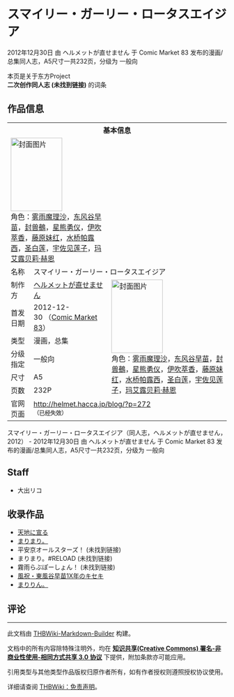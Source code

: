 # スマイリー・ガーリー・ロータスエイジア

<!-- source html: G:\repos\THBWiki-Markdown-Builder\THBWikiMarkdown\Temp\main\5\5c\ns0%3A%E3%82%B9%E3%83%9E%E3%82%A4%E3%83%AA%E3%83%BC%E3%83%BB%E3%82%AC%E3%83%BC%E3%83%AA%E3%83%BC%E3%83%BB%E3%83%AD%E3%83%BC%E3%82%BF%E3%82%B9%E3%82%A8%E3%82%A4%E3%82%B8%E3%82%A2.html -->

2012年12月30日 由 ヘルメットが直せません 于 Comic Market 83 发布的漫画/总集同人志，A5尺寸一共232页，分级为 一般向

本页是关于东方Project  
 **二次创作同人志 (未找到链接)** 的词条

## 作品信息

<table><tbody><tr><th colspan="3">基本信息</th></tr><tr><td class="cover-artwork-mobile" colspan="2"><a href="./文件-スマイリー・ガーリー・ロータスエイジア封面.jpg.md" class="image" title="封面图片"><img alt="封面图片" src="https://upload.thwiki.cc/thumb/3/30/%E3%82%B9%E3%83%9E%E3%82%A4%E3%83%AA%E3%83%BC%E3%83%BB%E3%82%AC%E3%83%BC%E3%83%AA%E3%83%BC%E3%83%BB%E3%83%AD%E3%83%BC%E3%82%BF%E3%82%B9%E3%82%A8%E3%82%A4%E3%82%B8%E3%82%A2%E5%B0%81%E9%9D%A2.jpg/118px-%E3%82%B9%E3%83%9E%E3%82%A4%E3%83%AA%E3%83%BC%E3%83%BB%E3%82%AC%E3%83%BC%E3%83%AA%E3%83%BC%E3%83%BB%E3%83%AD%E3%83%BC%E3%82%BF%E3%82%B9%E3%82%A8%E3%82%A4%E3%82%B8%E3%82%A2%E5%B0%81%E9%9D%A2.jpg" decoding="async" loading="lazy" width="118" height="168" srcset="https://upload.thwiki.cc/thumb/3/30/%E3%82%B9%E3%83%9E%E3%82%A4%E3%83%AA%E3%83%BC%E3%83%BB%E3%82%AC%E3%83%BC%E3%83%AA%E3%83%BC%E3%83%BB%E3%83%AD%E3%83%BC%E3%82%BF%E3%82%B9%E3%82%A8%E3%82%A4%E3%82%B8%E3%82%A2%E5%B0%81%E9%9D%A2.jpg/177px-%E3%82%B9%E3%83%9E%E3%82%A4%E3%83%AA%E3%83%BC%E3%83%BB%E3%82%AC%E3%83%BC%E3%83%AA%E3%83%BC%E3%83%BB%E3%83%AD%E3%83%BC%E3%82%BF%E3%82%B9%E3%82%A8%E3%82%A4%E3%82%B8%E3%82%A2%E5%B0%81%E9%9D%A2.jpg 1.5x, https://upload.thwiki.cc/thumb/3/30/%E3%82%B9%E3%83%9E%E3%82%A4%E3%83%AA%E3%83%BC%E3%83%BB%E3%82%AC%E3%83%BC%E3%83%AA%E3%83%BC%E3%83%BB%E3%83%AD%E3%83%BC%E3%82%BF%E3%82%B9%E3%82%A8%E3%82%A4%E3%82%B8%E3%82%A2%E5%B0%81%E9%9D%A2.jpg/236px-%E3%82%B9%E3%83%9E%E3%82%A4%E3%83%AA%E3%83%BC%E3%83%BB%E3%82%AC%E3%83%BC%E3%83%AA%E3%83%BC%E3%83%BB%E3%83%AD%E3%83%BC%E3%82%BF%E3%82%B9%E3%82%A8%E3%82%A4%E3%82%B8%E3%82%A2%E5%B0%81%E9%9D%A2.jpg 2x" data-file-width="419" data-file-height="595"></a><div class="cover-char">角色：<a href="./雾雨魔理沙.md" title="雾雨魔理沙">雾雨魔理沙</a>，<a href="./东风谷早苗.md" title="东风谷早苗">东风谷早苗</a>，<a href="./封兽鵺.md" title="封兽鵺">封兽鵺</a>，<a href="./星熊勇仪.md" title="星熊勇仪">星熊勇仪</a>，<a href="./伊吹萃香.md" title="伊吹萃香">伊吹萃香</a>，<a href="./藤原妹红.md" title="藤原妹红">藤原妹红</a>，<a href="./水桥帕露西.md" title="水桥帕露西">水桥帕露西</a>，<a href="./圣白莲.md" title="圣白莲">圣白莲</a>，<a href="./宇佐见莲子.md" title="宇佐见莲子">宇佐见莲子</a>，<a href="./玛艾露贝莉·赫恩.md" title="玛艾露贝莉·赫恩">玛艾露贝莉·赫恩</a></div></td>
</tr><tr><td class="label">名称</td><td colspan="2"> スマイリー・ガーリー・ロータスエイジア </td></tr><tr><td class="label">制作方</td><td><a href="./ヘルメットが直せません.md" title="ヘルメットが直せません">ヘルメットが直せません</a></td><td class="cover-artwork" rowspan="6" style="min-width:168px;"><a href="./文件-スマイリー・ガーリー・ロータスエイジア封面.jpg.md" class="image" title="封面图片"><img alt="封面图片" src="https://upload.thwiki.cc/thumb/3/30/%E3%82%B9%E3%83%9E%E3%82%A4%E3%83%AA%E3%83%BC%E3%83%BB%E3%82%AC%E3%83%BC%E3%83%AA%E3%83%BC%E3%83%BB%E3%83%AD%E3%83%BC%E3%82%BF%E3%82%B9%E3%82%A8%E3%82%A4%E3%82%B8%E3%82%A2%E5%B0%81%E9%9D%A2.jpg/118px-%E3%82%B9%E3%83%9E%E3%82%A4%E3%83%AA%E3%83%BC%E3%83%BB%E3%82%AC%E3%83%BC%E3%83%AA%E3%83%BC%E3%83%BB%E3%83%AD%E3%83%BC%E3%82%BF%E3%82%B9%E3%82%A8%E3%82%A4%E3%82%B8%E3%82%A2%E5%B0%81%E9%9D%A2.jpg" decoding="async" loading="lazy" width="118" height="168" srcset="https://upload.thwiki.cc/thumb/3/30/%E3%82%B9%E3%83%9E%E3%82%A4%E3%83%AA%E3%83%BC%E3%83%BB%E3%82%AC%E3%83%BC%E3%83%AA%E3%83%BC%E3%83%BB%E3%83%AD%E3%83%BC%E3%82%BF%E3%82%B9%E3%82%A8%E3%82%A4%E3%82%B8%E3%82%A2%E5%B0%81%E9%9D%A2.jpg/177px-%E3%82%B9%E3%83%9E%E3%82%A4%E3%83%AA%E3%83%BC%E3%83%BB%E3%82%AC%E3%83%BC%E3%83%AA%E3%83%BC%E3%83%BB%E3%83%AD%E3%83%BC%E3%82%BF%E3%82%B9%E3%82%A8%E3%82%A4%E3%82%B8%E3%82%A2%E5%B0%81%E9%9D%A2.jpg 1.5x, https://upload.thwiki.cc/thumb/3/30/%E3%82%B9%E3%83%9E%E3%82%A4%E3%83%AA%E3%83%BC%E3%83%BB%E3%82%AC%E3%83%BC%E3%83%AA%E3%83%BC%E3%83%BB%E3%83%AD%E3%83%BC%E3%82%BF%E3%82%B9%E3%82%A8%E3%82%A4%E3%82%B8%E3%82%A2%E5%B0%81%E9%9D%A2.jpg/236px-%E3%82%B9%E3%83%9E%E3%82%A4%E3%83%AA%E3%83%BC%E3%83%BB%E3%82%AC%E3%83%BC%E3%83%AA%E3%83%BC%E3%83%BB%E3%83%AD%E3%83%BC%E3%82%BF%E3%82%B9%E3%82%A8%E3%82%A4%E3%82%B8%E3%82%A2%E5%B0%81%E9%9D%A2.jpg 2x" data-file-width="419" data-file-height="595"></a><div class="cover-char">角色：<a href="./雾雨魔理沙.md" title="雾雨魔理沙">雾雨魔理沙</a>，<a href="./东风谷早苗.md" title="东风谷早苗">东风谷早苗</a>，<a href="./封兽鵺.md" title="封兽鵺">封兽鵺</a>，<a href="./星熊勇仪.md" title="星熊勇仪">星熊勇仪</a>，<a href="./伊吹萃香.md" title="伊吹萃香">伊吹萃香</a>，<a href="./藤原妹红.md" title="藤原妹红">藤原妹红</a>，<a href="./水桥帕露西.md" title="水桥帕露西">水桥帕露西</a>，<a href="./圣白莲.md" title="圣白莲">圣白莲</a>，<a href="./宇佐见莲子.md" title="宇佐见莲子">宇佐见莲子</a>，<a href="./玛艾露贝莉·赫恩.md" title="玛艾露贝莉·赫恩">玛艾露贝莉·赫恩</a></div></td>
</tr><tr><td class="label">首发日期</td><td>2012-12-30&#160;（<a href="/展会作品列表?e=Comic+Market%2383">Comic Market 83</a>）</td></tr><tr><td class="label">类型</td><td>漫画，总集</td></tr><tr><td class="label">分级指定</td><td>一般向</td></tr><tr><td class="label">尺寸</td><td>A5</td></tr><tr><td class="label">页数</td><td>232P</td></tr>
<tr><td class="label">官网页面</td><td colspan="2"><a rel="nofollow" class="external free" href="http://helmet.hacca.jp/blog/?p=272">http://helmet.hacca.jp/blog/?p=272</a><br><span style="font-family: sans-serif; cursor: default; color:#555; font-size: 0.8em; bottom: 0.1em; font-weight: bold;" title="连接到已经失效网页">（已经失效）</span></td></tr></tbody></table>

スマイリー・ガーリー・ロータスエイジア（同人志，ヘルメットが直せません，2012） - 2012年12月30日 由 ヘルメットが直せません 于 Comic Market 83 发布的漫画/总集同人志，A5尺寸一共232页，分级为 一般向

## Staff
- 大出リコ


## 收录作品
- [天地に宣る](./天地に宣る.md)
- [まりまり。](./まりまり。.md)
- 平安京オールスターズ！ (未找到链接)
- まりまり。#RELOAD (未找到链接)
- 霧雨らぶぽーしょん！ (未找到链接)
- [風祝・東風谷早苗1X年のキセキ](./風祝・東風谷早苗1X年のキセキ.md)
- [まりりん。](./まりりん。.md)


## 评论




---

此文档由 [THBWiki-Markdown-Builder](https://github.com/Delsin-Yu/THBWiki-Markdown-Builder) 构建。

文档中的所有内容除特殊注明外，均在 [**知识共享(Creative Commons) 署名-非商业性使用-相同方式共享 3.0 协议**](https://creativecommons.org/licenses/by-sa/3.0/deed.zh-hans) 下提供，附加条款亦可能应用。

引用类型与其他类型作品版权归原作者所有，如有作者授权则遵照授权协议使用。

详细请查阅 [THBWiki：免责声明](https://thbwiki.cc/THBWiki:%E5%85%8D%E8%B4%A3%E5%A3%B0%E6%98%8E)。

